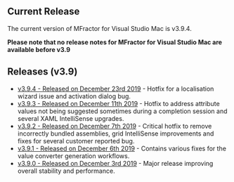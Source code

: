 ## Current Release

The current version of MFractor for Visual Studio Mac is v3.9.4.

**Please note that no release notes for MFractor for Visual Studio Mac are available before v3.9**

## Releases (v3.9)

 * [v3.9.4 - Released on December 23rd 2019](v3/v3.9.md#v3.9.4) - Hotfix for a localisation wizard issue and activation dialog bug.
 * [v3.9.3 - Released on December 11th 2019](v3/v3.9.md#v3.9.3) - Hotfix to address attribute values not being suggested sometimes during a completion session and several XAML IntelliSense upgrades.
 * [v3.9.2 - Released on December 7th 2019](v3/v3.9.md#v3.9.2) - Critical hotfix to remove incorrectly bundled assemblies, grid IntelliSense improvements and fixes for several customer reported bug.
 * [v3.9.1 - Released on December 6th 2019](v3/v3.9.md#v3.9.1) - Contains various fixes for the value converter generation workflows.
 * [v3.9.0 - Released on December 3rd 2019](v3/v3.9.md#v3.9.0) - Major release improving overall stability and performance.
